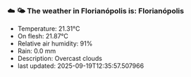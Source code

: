### ☁️ 🌤️  The weather in Florianópolis is: Florianópolis

- Temperature: 21.31°C
- On flesh: 21.87°C
- Relative air humidity: 91%
- Rain: 0.0 mm
- Description: Overcast clouds
- last updated: 2025-09-19T12:35:57.507966
